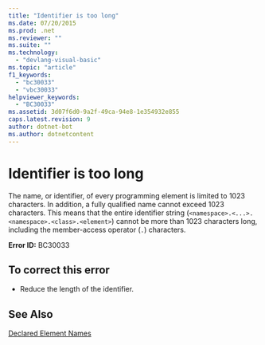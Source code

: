```yaml
---
title: "Identifier is too long"
ms.date: 07/20/2015
ms.prod: .net
ms.reviewer: ""
ms.suite: ""
ms.technology: 
  - "devlang-visual-basic"
ms.topic: "article"
f1_keywords: 
  - "bc30033"
  - "vbc30033"
helpviewer_keywords: 
  - "BC30033"
ms.assetid: 3d07f6d0-9a2f-49ca-94e8-1e354932e855
caps.latest.revision: 9
author: dotnet-bot
ms.author: dotnetcontent
---
```

# Identifier is too long
The name, or identifier, of every programming element is limited to 1023 characters. In addition, a fully qualified name cannot exceed 1023 characters. This means that the entire identifier string (`<namespace>.<...>.<namespace>.<class>.<element>`) cannot be more than 1023 characters long, including the member-access operator (`.`) characters.  
  
 **Error ID:** BC30033  
  
## To correct this error  
  
-   Reduce the length of the identifier.  
  
## See Also  
 [Declared Element Names](../../../visual-basic/programming-guide/language-features/declared-elements/declared-element-names.md)

